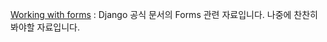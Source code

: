 [Working with forms](https://docs.djangoproject.com/en/dev/topics/forms/) : Django 공식 문서의 Forms 관련 자료입니다. 나중에 찬찬히 봐야할 자료입니다.
